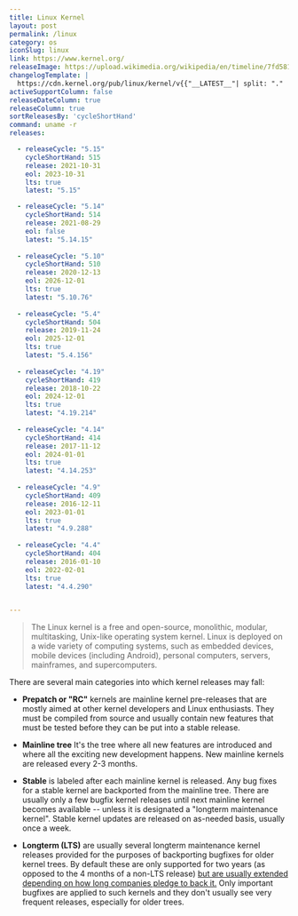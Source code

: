```yaml
---
title: Linux Kernel
layout: post
permalink: /linux
category: os
iconSlug: linux
link: https://www.kernel.org/
releaseImage: https://upload.wikimedia.org/wikipedia/en/timeline/7fd581c797074c2059bfdcf078447733.png
changelogTemplate: |
  https://cdn.kernel.org/pub/linux/kernel/v{{"__LATEST__"| split: "." | first}}.x/ChangeLog-{{"__LATEST__"}}
activeSupportColumn: false
releaseDateColumn: true
releaseColumn: true
sortReleasesBy: 'cycleShortHand'
command: uname -r
releases:

  - releaseCycle: "5.15"
    cycleShortHand: 515
    release: 2021-10-31
    eol: 2023-10-31
    lts: true
    latest: "5.15"

  - releaseCycle: "5.14"
    cycleShortHand: 514
    release: 2021-08-29
    eol: false
    latest: "5.14.15"
        
  - releaseCycle: "5.10"
    cycleShortHand: 510
    release: 2020-12-13
    eol: 2026-12-01
    lts: true
    latest: "5.10.76"
    
  - releaseCycle: "5.4"
    cycleShortHand: 504
    release: 2019-11-24
    eol: 2025-12-01
    lts: true
    latest: "5.4.156"
    
  - releaseCycle: "4.19"
    cycleShortHand: 419
    release: 2018-10-22
    eol: 2024-12-01
    lts: true
    latest: "4.19.214"
    
  - releaseCycle: "4.14"
    cycleShortHand: 414
    release: 2017-11-12
    eol: 2024-01-01
    lts: true
    latest: "4.14.253"
    
  - releaseCycle: "4.9"
    cycleShortHand: 409
    release: 2016-12-11
    eol: 2023-01-01
    lts: true
    latest: "4.9.288"
    
  - releaseCycle: "4.4"
    cycleShortHand: 404
    release: 2016-01-10
    eol: 2022-02-01
    lts: true
    latest: "4.4.290"


---
```


> The Linux kernel is a free and open-source, monolithic, modular, multitasking, Unix-like operating system kernel.
Linux is deployed on a wide variety of computing systems, such as embedded devices, mobile devices (including Android), personal computers, servers, mainframes, and supercomputers.

There are several main categories into which kernel releases may fall:

- **Prepatch or "RC"** kernels are mainline kernel pre-releases that are mostly aimed at other kernel developers and Linux enthusiasts. They must be compiled from source and usually contain new features that must be tested before they can be put into a stable release.

- **Mainline tree**  It's the tree where all new features are introduced and where all the exciting new development happens. New mainline kernels are released every 2-3 months.    

- **Stable** is labeled after each mainline kernel is released. Any bug fixes for a stable kernel are backported from the mainline tree. There are usually only a few bugfix kernel releases until next mainline kernel becomes available -- unless it is designated a "longterm maintenance kernel". Stable kernel updates are released on as-needed basis, usually once a week.
        
- **Longterm (LTS)** are usually several longterm maintenance kernel releases provided for the purposes of backporting bugfixes for older kernel trees. By default these are only supported for two years (as opposed to the 4 months of a non-LTS release) [but are usually extended depending on how long companies pledge to back it.](https://lore.kernel.org/lkml/YA%2FE1bHRmZb50MlS@kroah.com/) Only important bugfixes are applied to such kernels and they don't usually see very frequent releases, especially for older trees. 

